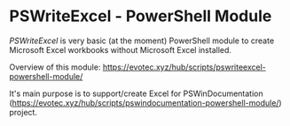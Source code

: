 # PSWriteExcel - PowerShell Module

*PSWriteExcel* is very basic (at the moment) PowerShell module to create Microsoft Excel workbooks without Microsoft Excel installed.

Overview of this module: https://evotec.xyz/hub/scripts/pswriteexcel-powershell-module/

It's main purpose is to support/create Excel for PSWinDocumentation (https://evotec.xyz/hub/scripts/pswindocumentation-powershell-module/) project.